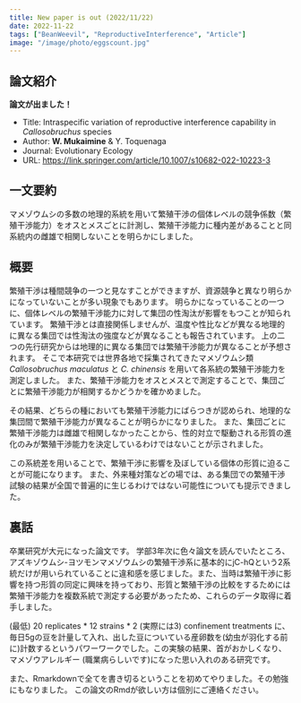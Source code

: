 ```yaml
---
title: New paper is out (2022/11/22)
date: 2022-11-22
tags: ["BeanWeevil", "ReproductiveInterference", "Article"]
image: "/image/photo/eggscount.jpg"
---
```



## 論文紹介

__論文が出ました！__

- Title: Intraspecific variation of reproductive interference capability in _Callosobruchus_ species
- Author: __W. Mukaimine__ & Y. Toquenaga
- Journal: Evolutionary Ecology
- URL: https://link.springer.com/article/10.1007/s10682-022-10223-3


## 一文要約
マメゾウムシの多数の地理的系統を用いて繁殖干渉の個体レベルの競争係数（繁殖干渉能力）をオスとメスごとに計測し、繁殖干渉能力に種内差があることと同系統内の雌雄で相関しないことを明らかにしました。

## 概要
繁殖干渉は種間競争の一つと見なすことができますが、資源競争と異なり明らかになっていないことが多い現象でもあります。
明らかになっていることの一つに、個体レベルの繁殖干渉能力に対して集団の性淘汰が影響をもつことが知られています。
繁殖干渉とは直接関係しませんが、温度や性比などが異なる地理的に異なる集団では性淘汰の強度などが異なることも報告されています。
上の二つの先行研究からは地理的に異なる集団では繁殖干渉能力が異なることが予想されます。
そこで本研究では世界各地で採集されてきたマメゾウムシ類 _Callosobruchus maculatus_ と _C. chinensis_ を用いて各系統の繁殖干渉能力を測定しました。
また、繁殖干渉能力をオスとメスとで測定することで、集団ごとに繁殖干渉能力が相関するかどうかを確かめました。

その結果、どちらの種においても繁殖干渉能力にばらつきが認められ、地理的な集団間で繁殖干渉能力が異なることが明らかになりました。
また、集団ごとに繁殖干渉能力は雌雄で相関しなかったことから、性的対立で駆動される形質の進化のみが繁殖干渉能力を決定しているわけではないことが示されました。

この系統差を用いることで、繁殖干渉に影響を及ぼしている個体の形質に迫ることが可能になります。
また、外来種対策などの場では、ある集団での繁殖干渉試験の結果が全国で普遍的に生じるわけではない可能性についても提示できました。


## 裏話
卒業研究が大元になった論文です。
学部3年次に色々論文を読んでいたところ、アズキゾウムシ-ヨツモンマメゾウムシの繁殖干渉系に基本的にjC-hQという2系統だけが用いられていることに違和感を感じました。また、当時は繁殖干渉に影響を持つ形質の同定に興味を持っており、形質と繁殖干渉の比較をするためには繁殖干渉能力を複数系統で測定する必要があったため、これらのデータ取得に着手しました。

(最低) 20 replicates * 12 strains * 2 (実際には3) confinement treatments に、毎日5gの豆を計量して入れ、出した豆についている産卵数を(幼虫が羽化する前に)計数するというパワーワークでした。この実験の結果、首がおかしくなり、マメゾウアレルギー (職業病らしいです)になった思い入れのある研究です。

また、Rmarkdownで全てを書き切るということを初めてやりました。その勉強にもなりました。
この論文のRmdが欲しい方は個別にご連絡ください。
